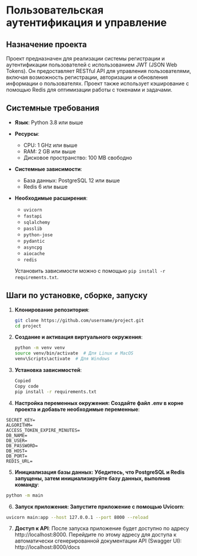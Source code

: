 # Пользовательская аутентификация и управление

## Назначение проекта

Проект предназначен для реализации системы регистрации и аутентификации пользователей с использованием JWT (JSON Web Tokens). Он предоставляет RESTful API для управления пользователями, включая возможность регистрации, авторизации и обновления информации о пользователях. Проект также использует кэширование с помощью Redis для оптимизации работы с токенами и задачами.

## Системные требования

- **Язык**: Python 3.8 или выше
- **Ресурсы**:
  - CPU: 1 GHz или выше
  - RAM: 2 GB или выше
  - Дисковое пространство: 100 MB свободно
- **Системные зависимости**:
  - База данных: PostgreSQL 12 или выше
  - Redis 6 или выше
- **Необходимые расширения**:
  - `uvicorn`
  - `fastapi`
  - `sqlalchemy`
  - `passlib`
  - `python-jose`
  - `pydantic`
  - `asyncpg`
  - `aiocache`
  - `redis`
  
  Установить зависимости можно с помощью `pip install -r requirements.txt`.

## Шаги по установке, сборке, запуску

1. **Клонирование репозитория**:
   ```bash
   git clone https://github.com/username/project.git
   cd project
   ```

2. **Создание и активация виртуального окружения**:
   ```bash
   python -m venv venv
   source venv/bin/activate  # Для Linux и MacOS
   venv\Scripts\activate  # Для Windows
   ```

3. **Установка зависимостей**:
   ```bash
   Copied
   Copy code
   pip install -r requirements.txt
   ```

4. **Настройка переменных окружения: Создайте файл .env в корне проекта и добавьте необходимые переменные**:
```
SECRET_KEY=
ALGORITHM=
ACCESS_TOKEN_EXPIRE_MINUTES=
DB_NAME=
DB_USER=
DB_PASSWORD=
DB_HOST=
DB_PORT=
REDIS_URL=
```

5. **Инициализация базы данных: Убедитесь, что PostgreSQL и Redis запущены, затем инициализируйте базу данных, выполнив команду**:
```bash
python -m main 
```

6. **Запуск приложения: Запустите приложение с помощью Uvicorn**:
```bash
uvicorn main:app --host 127.0.0.1 --port 8000 --reload
```

7. **Доступ к API**: После запуска приложение будет доступно по адресу http://localhost:8000. 
Перейдите по этому адресу для доступа к автоматически сгенерированной документации API (Swagger UI):
http://localhost:8000/docs